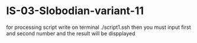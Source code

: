 # IS-03-Slobodian-variant-11
for processing script write on terminal ./script1.ssh
then you must input first and second number
and the result will be dispplayed
